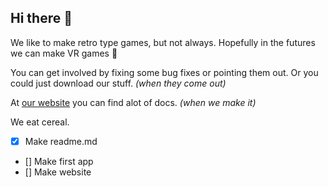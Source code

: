## Hi there 👋

We like to make retro type games, but not always. Hopefully in the futures we can make VR games 🤞

You can get involved by fixing some bug fixes or pointing them out. Or you could just download our stuff. _(when they come out)_

At [our website](retrodevteam.github.io/index) you can find alot of docs. _(when we make it)_

We eat cereal.

- [x] Make readme.md
- [] Make first app
- [] Make website
